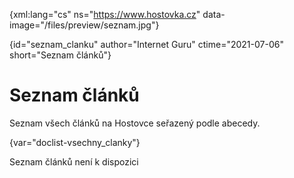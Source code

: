 
{xml:lang="cs" ns="https://www.hostovka.cz" data-image="/files/preview/seznam.jpg"}

{id="seznam_clanku" author="Internet Guru" ctime="2021-07-06" short="Seznam článků"}

# Seznam článků

Seznam všech článků na Hostovce seřazený podle abecedy.

{var="doclist-vsechny_clanky"}

Seznam článků není k dispozici

